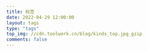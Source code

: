 ```yaml
---
title: 标签
date: 2022-04-29 12:00:00
layout: tags
type: "tags"
top_img: //cdn.toolwork.cn/blog/kinds_top.jpg_gzip
comments: false
---
```

